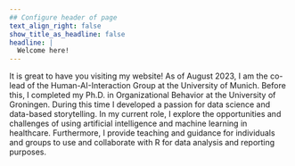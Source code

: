 ```yaml
---
## Configure header of page
text_align_right: false
show_title_as_headline: false
headline: |
  Welcome here!
---
```


<!-- this is a subheadline -->
It is great to have you visiting my website! As of August 2023, I am the co-lead of the Human-AI-Interaction Group at the University of Munich. Before this, I completed my Ph.D. in Organizational Behavior at the University of Groningen. During this time I developed a passion for data science and data-based storytelling. In my current role, I explore the opportunities and challenges of using artificial intelligence and machine learning in healthcare. Furthermore, I provide teaching and guidance for individuals and groups to use and collaborate with R for data analysis and reporting purposes.


